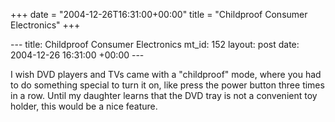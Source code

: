 +++
date = "2004-12-26T16:31:00+00:00"
title = "Childproof Consumer Electronics"
+++

\--- title: Childproof Consumer Electronics mt_id: 152 layout: post date:
2004-12-26 16:31:00 +00:00 \---

I wish DVD players and TVs came with a "childproof" mode, where you had to do
something special to turn it on, like press the power button three times in a
row. Until my daughter learns that the DVD tray is not a convenient toy
holder, this would be a nice feature.

